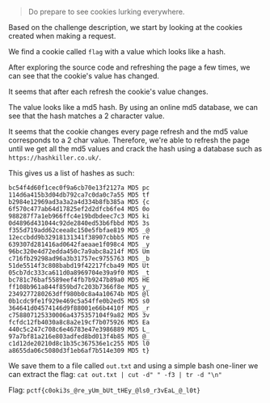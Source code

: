 > Do prepare to see cookies lurking everywhere.

Based on the challenge description, we start by looking at the cookies created when making a request.

We find a cookie called `flag` with a value which looks like a hash.

After exploring the source code and refreshing the page a few times, we can see that the cookie's value has changed.

It seems that after each refresh the cookie's value changes.

The value looks like a md5 hash. By using an online md5 database, we can see that the hash matches a 2 character value.

It seems that the cookie changes every page refresh and the md5 value corresponds to a 2 char value. Therefore, we're able to refresh the page until we get all the md5 values and crack the hash using a database such as `https://hashkiller.co.uk/`.

This gives us a list of hashes as such:

```
bc54f4d60f1cec0f9a6cb70e13f2127a MD5 pc
114d6a415b3d04db792ca7c0da0c7a55 MD5 tf
b2984e12969ad3a3a2a4d334b8fb385a MD5 {c
6f570c477ab64d17825ef2d2dfcb6fe4 MD5 0o
988287f7a1eb966ffc4e19bdbdeec7c3 MD5 ki
0d4896d431044c92de2840ed53b6fbbd MD5 3s
f355d719add62ceea8c150e5fbfae819 MD5 _@
12eccbdd9b32918131341f38907cbbb5 MD5 re
639307d281416ad0642faeaae1f098c4 MD5 _y
96bc320e4d72edda450c7a9abc8a214f MD5 Um
c716fb29298ad96a3b31757ec9755763 MD5 _b
51de5514f3c808babd19f42217fcba49 MD5 Ut
05cb7dc333ca611d0a8969704e39a9f0 MD5 _t
bc781c76baf5589eef4fb7b9247b89a0 MD5 HE
ff108b961a844f859bd7c203b7366f8e MD5 y_
2349277280263dff980b0c8a4a10674b MD5 @l
0b1cdc9fe1f929e469c5a54ffe0b2ed5 MD5 s0
364641d04574146d9f88001e66b4410f MD5 _r
c758807125330006a4375357104f9a82 MD5 3v
fcfdc12fb4030a8c8a2e19cf7b075926 MD5 Ea
440c5c247c708c6e46783e47e3986889 MD5 L_
97a7bf81a216e803adfed8bd013f4b85 MD5 @_
c1d12de20210d8c1b35c367536e1c255 MD5 l0
a8655da06c5080d3f1eb6af7b514e309 MD5 t}
```

We save them to a file called `out.txt` and using a simple bash one-liner we can extract the flag: `cat out.txt | cut -d" " -f3 | tr -d "\n"`

Flag: `pctf{c0oki3s_@re_yUm_bUt_tHEy_@ls0_r3vEaL_@_l0t}`
